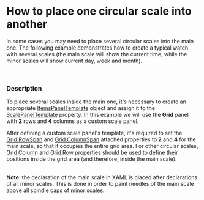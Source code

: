 # How to place one circular scale into another


<p>In some cases you may need to place several circular scales into the main one.  The following example demonstrates how to create a typical watch with several scales (the main scale will show the current time, while the minor scales will show  current day, week and month).</p><br />



<h3>Description</h3>

<p>To place several scales inside the main one, it&#39;s necessary to create an appropriate <a href="http://msdn.microsoft.com/ru-ru/library/system.windows.controls.itemspaneltemplate.aspx"><u>ItemsPanelTemplate</u></a> object and assign it to the <a href="http://documentation.devexpress.com/#WPF/DevExpressXpfGaugesGaugeControlBase_ScalePanelTemplatetopic"><u>ScalePanelTemplate</u></a> property. In this example we will use the <strong>Grid </strong>panel with <strong>2</strong> rows and <strong>4</strong> columns as a custom scale panel. </p><p>After defining a custom scale panel&#39;s template, it&#39;s required to set the <a href="http://msdn.microsoft.com/ru-ru/library/system.windows.controls.grid.rowspan.aspx"><u>Grid.RowSpan</u></a> and <a href="http://msdn.microsoft.com/ru-ru/library/system.windows.controls.grid.columnspan.aspx"><u>Grid.ColumnSpan</u></a> attached properties to<strong> 2</strong> and <strong>4</strong> for the main scale, so that it occupies the entire grid area. For other circular scales, <a href="http://msdn.microsoft.com/en-us/library/cc917861(VS.95).aspx"><u>Grid.Column</u></a> and <a href="http://msdn.microsoft.com/en-us/library/cc917855(v=VS.96).aspx"><u>Grid.Row</u></a>  properties should be used to define their positions inside the grid area (and therefore, inside the main scale).</p><p><br />
<strong>Note</strong>: the declaration of the main scale in XAML is placed after declarations of all minor scales. This is done in order to paint needles of the main scale above all spindle caps of minor scales.</p>

<br/>


